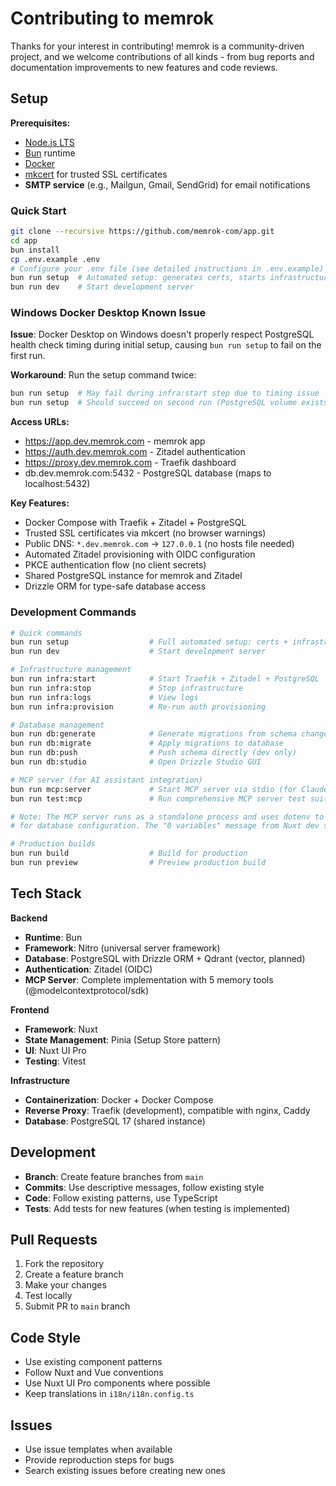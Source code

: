 # Contributing to memrok

Thanks for your interest in contributing! memrok is a community-driven project, and we welcome contributions of all kinds - from bug reports and documentation improvements to new features and code reviews.

## Setup

**Prerequisites:**

- [Node.js LTS](https://nodejs.org/)
- [Bun](https://bun.sh/) runtime
- [Docker](https://docs.docker.com/get-docker/)
- [mkcert](https://mkcert.dev) for trusted SSL certificates
- **SMTP service** (e.g., Mailgun, Gmail, SendGrid) for email notifications

### Quick Start

```bash
git clone --recursive https://github.com/memrok-com/app.git
cd app
bun install
cp .env.example .env
# Configure your .env file (see detailed instructions in .env.example)
bun run setup  # Automated setup: generates certs, starts infrastructure, sets up database, provisions auth
bun run dev    # Start development server
```

### Windows Docker Desktop Known Issue

**Issue**: Docker Desktop on Windows doesn't properly respect PostgreSQL health check timing during initial setup, causing `bun run setup` to fail on the first run.

**Workaround**: Run the setup command twice:

```bash
bun run setup  # May fail during infra:start step due to timing issue
bun run setup  # Should succeed on second run (PostgreSQL volume exists)
```

**Access URLs:**

- https://app.dev.memrok.com - memrok app
- https://auth.dev.memrok.com - Zitadel authentication
- https://proxy.dev.memrok.com - Traefik dashboard
- db.dev.memrok.com:5432 - PostgreSQL database (maps to localhost:5432)

**Key Features:**

- Docker Compose with Traefik + Zitadel + PostgreSQL
- Trusted SSL certificates via mkcert (no browser warnings)
- Public DNS: `*.dev.memrok.com` → `127.0.0.1` (no hosts file needed)
- Automated Zitadel provisioning with OIDC configuration
- PKCE authentication flow (no client secrets)
- Shared PostgreSQL instance for memrok and Zitadel
- Drizzle ORM for type-safe database access

### Development Commands

```bash
# Quick commands
bun run setup                  # Full automated setup: certs + infrastructure + database + auth (recommended)
bun run dev                    # Start development server

# Infrastructure management
bun run infra:start            # Start Traefik + Zitadel + PostgreSQL
bun run infra:stop             # Stop infrastructure
bun run infra:logs             # View logs
bun run infra:provision        # Re-run auth provisioning

# Database management
bun run db:generate            # Generate migrations from schema changes
bun run db:migrate             # Apply migrations to database
bun run db:push                # Push schema directly (dev only)
bun run db:studio              # Open Drizzle Studio GUI

# MCP server (for AI assistant integration)
bun run mcp:server             # Start MCP server via stdio (for Claude Desktop, etc.)
bun run test:mcp               # Run comprehensive MCP server test suite

# Note: The MCP server runs as a standalone process and uses dotenv to load .env variables
# for database configuration. The "0 variables" message from Nuxt dev server is normal.

# Production builds
bun run build                  # Build for production
bun run preview                # Preview production build
```

## Tech Stack

**Backend**

- **Runtime**: Bun
- **Framework**: Nitro (universal server framework)
- **Database**: PostgreSQL with Drizzle ORM + Qdrant (vector, planned)
- **Authentication**: Zitadel (OIDC)
- **MCP Server**: Complete implementation with 5 memory tools (@modelcontextprotocol/sdk)

**Frontend**

- **Framework**: Nuxt
- **State Management**: Pinia (Setup Store pattern)
- **UI**: Nuxt UI Pro
- **Testing**: Vitest

**Infrastructure**

- **Containerization**: Docker + Docker Compose
- **Reverse Proxy**: Traefik (development), compatible with nginx, Caddy
- **Database**: PostgreSQL 17 (shared instance)

## Development

- **Branch**: Create feature branches from `main`
- **Commits**: Use descriptive messages, follow existing style
- **Code**: Follow existing patterns, use TypeScript
- **Tests**: Add tests for new features (when testing is implemented)

## Pull Requests

1. Fork the repository
2. Create a feature branch
3. Make your changes
4. Test locally
5. Submit PR to `main` branch

## Code Style

- Use existing component patterns
- Follow Nuxt and Vue conventions
- Use Nuxt UI Pro components where possible
- Keep translations in `i18n/i18n.config.ts`

## Issues

- Use issue templates when available
- Provide reproduction steps for bugs
- Search existing issues before creating new ones
